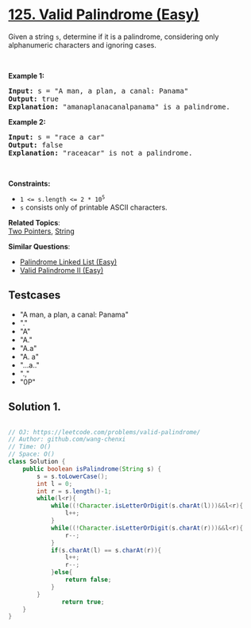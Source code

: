 # [125. Valid Palindrome (Easy)](https://leetcode.com/problems/valid-palindrome/)

<p>Given a string <code>s</code>, determine if it is a palindrome, considering only alphanumeric characters and ignoring cases.</p>

<p>&nbsp;</p>
<p><strong>Example 1:</strong></p>

<pre><strong>Input:</strong> s = "A man, a plan, a canal: Panama"
<strong>Output:</strong> true
<strong>Explanation:</strong> "amanaplanacanalpanama" is a palindrome.
</pre>

<p><strong>Example 2:</strong></p>

<pre><strong>Input:</strong> s = "race a car"
<strong>Output:</strong> false
<strong>Explanation:</strong> "raceacar" is not a palindrome.
</pre>

<p>&nbsp;</p>
<p><strong>Constraints:</strong></p>

<ul>
	<li><code>1 &lt;= s.length &lt;= 2 * 10<sup>5</sup></code></li>
	<li><code>s</code> consists only of printable ASCII characters.</li>
</ul>


**Related Topics**:  
[Two Pointers](https://leetcode.com/tag/two-pointers/), [String](https://leetcode.com/tag/string/)

**Similar Questions**:
* [Palindrome Linked List (Easy)](https://leetcode.com/problems/palindrome-linked-list/)
* [Valid Palindrome II (Easy)](https://leetcode.com/problems/valid-palindrome-ii/)

## Testcases

* "A man, a plan, a canal: Panama"
* "."
* "A"
* "A."
* "A.a"
* "A. a"
* "...a.."
* ".,"
* "0P"

## Solution 1.

```JAVA

// OJ: https://leetcode.com/problems/valid-palindrome/
// Author: github.com/wang-chenxi
// Time: O()
// Space: O()
class Solution {
    public boolean isPalindrome(String s) {
        s = s.toLowerCase();
        int l = 0;
        int r = s.length()-1;
        while(l<r){
            while((!Character.isLetterOrDigit(s.charAt(l)))&&l<r){
                l++;
            }
            while((!Character.isLetterOrDigit(s.charAt(r)))&&l<r){
                r--;
            }
            if(s.charAt(l) == s.charAt(r)){
                l++;
                r--;
            }else{
                return false;
            }
        }
               return true;
    }
}

```